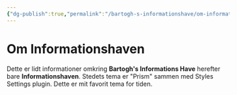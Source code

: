 ```yaml
---
{"dg-publish":true,"permalink":"/bartogh-s-informationshave/om-informationshaven/","tags":"gardenEntry","dgHomeLink":true,"dgPassFrontmatter":false}
---
```


# Om Informationshaven
Dette er lidt informationer omkring **Bartogh's Informations Have** herefter bare **Informationshaven**.
Stedets tema er "Prism" sammen med Styles Settings plugin. Dette er mit favorit tema for tiden.